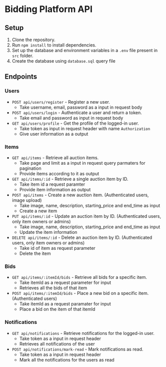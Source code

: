 # Bidding Platform API

## Setup

1. Clone the repository.
2. Run `npm install` to install dependencies.
3. Set up the database and environment variables in a `.env` file present in `src` folder.
4. Create the database using `database.sql` query file

## Endpoints

### Users

- `POST api/users/register` - Register a new user.
    - Take username, email, password as a input in request body
- `POST api/users/login` - Authenticate a user and return a token.
    - Take email and password as input in request body
- `GET api/users/profile` - Get the profile of the logged-in user.
    - Take token as input in request header with name `Authorization`
    - Give user information as a output

### Items

- `GET api/items` - Retrieve all auction items.
    - Take page and limit as a input in request query parmaters for pagination
    - Provide items according to it as output
- `GET api/items/:id` - Retrieve a single auction item by ID.
    - Take item id a request paramter
    - Provide item information as output
- `POST api/items` - Create a new auction item. (Authenticated users, image upload)
    - Take image, name, description, starting_price and end_time as input
    - Create a new item
- `PUT api/items/:id` - Update an auction item by ID. (Authenticated users, only item owners or admins)
    - Take image, name, description, starting_price and end_time as input
    - Update the item information
- `DELETE api/items/:id` - Delete an auction item by ID. (Authenticated users, only item owners or admins)
    - Take id of item as request parameter
    - Delete the item

### Bids

- `GET api/items/:itemId/bids` - Retrieve all bids for a specific item.
    - Take itemId as a request parameter for input
    - Retrieves all the bids of that item
- `POST api/items/:itemId/bids` - Place a new bid on a specific item. (Authenticated users)
    - Take itemId as a request paramater for input
    - Place a bid on the item of that itemId

### Notifications

- `GET api/notifications` - Retrieve notifications for the logged-in user.
    - Take token as a input in request header
    - Retrieves all notifications of the user
- `POST api/notifications/mark-read` - Mark notifications as read.
    - Take token as a input in request header
    - Mark all the notifications for the users as read

